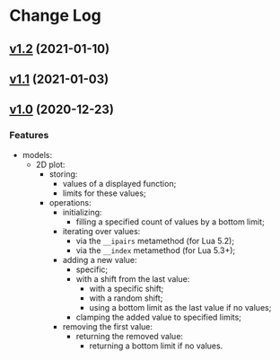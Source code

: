 # Change Log

## [v1.2](https://github.com/thewizardplusplus/luaplot/tree/v1.2) (2021-01-10)

## [v1.1](https://github.com/thewizardplusplus/luaplot/tree/v1.1) (2021-01-03)

## [v1.0](https://github.com/thewizardplusplus/luaplot/tree/v1.0) (2020-12-23)

### Features

- models:
  - 2D plot:
    - storing:
      - values of a displayed function;
      - limits for these values;
    - operations:
      - initializing:
        - filling a specified count of values by a bottom limit;
      - iterating over values:
        - via the `__ipairs` metamethod (for Lua 5.2);
        - via the `__index` metamethod (for Lua 5.3+);
      - adding a new value:
        - specific;
        - with a shift from the last value:
          - with a specific shift;
          - with a random shift;
          - using a bottom limit as the last value if no values;
        - clamping the added value to specified limits;
      - removing the first value:
        - returning the removed value:
          - returning a bottom limit if no values.
